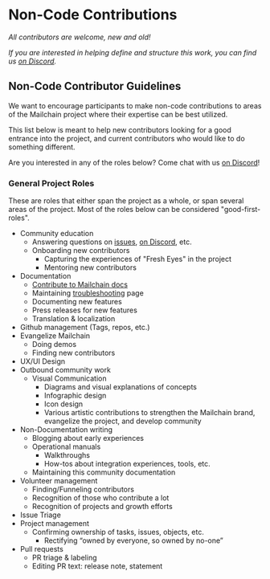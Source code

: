 # Non-Code Contributions

*All contributors are welcome, new and old!*

*If you are interested in helping define and structure this work, you can find us [on Discord][communication_discord].*

## Non-Code Contributor Guidelines

We want to encourage participants to make non-code contributions to areas of the Mailchain project where their expertise can be best utilized.

This list below is meant to help new contributors looking for a good entrance into the project, and current contributors who would like to do something different.

Are you interested in any of the roles below? Come chat with us [on Discord][communication_discord]!

### General Project Roles

These are roles that either span the project as a whole, or span several areas of the project. Most of the roles below can be considered "good-first-roles".

* Community education
  * Answering questions on [issues](https://github.com/mailchain/mailchain/issues), [on Discord][communication_discord], etc.
  * Onboarding new contributors
    * Capturing the experiences of "Fresh Eyes" in the project
    * Mentoring new contributors
* Documentation
  * [Contribute to Mailchain docs](https://docs.mailchain.xyz)
  * Maintaining [troubleshooting](https://docs.mailchain.xyz/troubleshooting/troubleshooting) page
  * Documenting new features
  * Press releases for new features
  * Translation & localization
* Github management (Tags, repos, etc.)  
* Evangelize Mailchain
  * Doing demos
  * Finding new contributors
* UX/UI Design
* Outbound community work
  * Visual Communication
    * Diagrams and visual explanations of concepts
    * Infographic design
    * Icon design
    * Various artistic contributions to strengthen the Mailchain brand, evangelize the project, and develop community
* Non-Documentation writing
  * Blogging about early experiences
  * Operational manuals
    * Walkthroughs
    * How-tos about integration experiences, tools, etc.
  * Maintaining this community documentation
* Volunteer management
  * Finding/Funneling contributors
  * Recognition of those who contribute a lot
  * Recognition of projects and growth efforts
* Issue Triage
* Project management
  * Confirming ownership of tasks, issues, objects, etc.
    * Rectifying “owned by everyone, so owned by no-one”
* Pull requests
  * PR triage & labeling
  * Editing PR text: release note, statement

[communication_discord]: </communication#community-chat>
